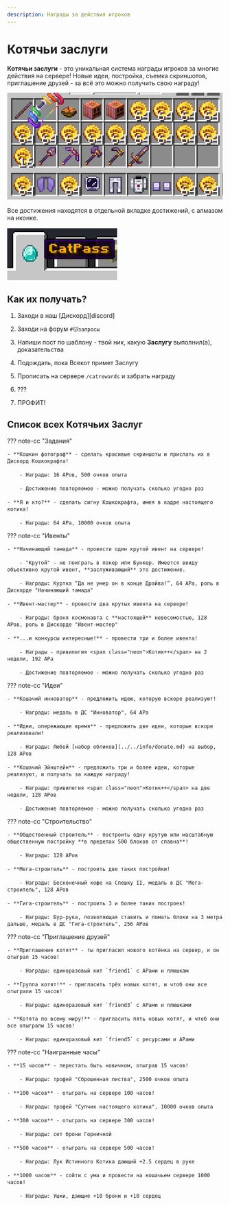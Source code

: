 ```yaml
---
description: Награды за действия игроков
---
```


# Котячьи заслуги

<span class="gold bold" id="my-text">**Котячьи заслуги**</span> - это уникальная система награды игроков за многие действия на сервере! Новые идеи, постройка, съемка скриншотов, приглашение друзей - за всё это можно получить свою награду!

![catpass](../../assets/catpass/image.png)

Все достижения находятся в отдельной вкладке достижений, с алмазом на иконке.

![catpass_icon](../../assets/catpass/catpass_icon.png)

## **Как их получать?**

1. Заходи в наш [Дискорд][discord]

2. Заходи на форум `#😽запросы`

3. Напиши пост по шаблону - твой ник, какую **Заслугу** выполнил(а), доказательства

4. Подождать, пока Всекот примет Заслугу

5. Прописать на сервере `/catrewards` и забрать награду

6. ???

7. ПРОФИТ!

## Список всех Котячьих Заслуг

??? note-cc "Задания"

    - **Кошкин фотограф** - сделать красивые скриншоты и прислать их в Дискорд Кошкокрафта!

        - Награды: 16 АРов, 500 очков опыта

        - Достижение повторяемое - можно получать сколько угодно раз

    - **Я и кто?** - сделать сигну Кошкокрафта, имея в кадре настоящего котика!

        - Награды: 64 АРа, 10000 очков опыта

??? note-cc "Ивенты"

    - **Начинающий тамада** - провести один крутой ивент на сервере!

        - "Крутой" - не поиграть в покер или Бункер. Имеется ввиду объективно крутой ивент, **заслуживающий** это достижение.

        - Награды: Куртка “Да не умер он в конце Драйва!”, 64 АРа, роль в Дискорде "Начинающий тамада"

    - **Ивент-мастер** - провести два крутых ивента на сервере!

        - Награды: броня космонавта с **настоящей** невесомостью, 128 АРов, роль в Дискорде "Ивент-мастер"

    - **...и конкурсы интересные!** - провести три и более ивента!

        - Награды - привилегия <span class="neon">Котик++</span> на 2 недели, 192 АРа

        - Достижение повторяемое - можно получать сколько угодно раз

??? note-cc "Идеи"

    - **Кошачий инноватор** - предложить идею, которую вскоре реализуют!

        - Награды: медаль в ДС "Инноватор", 64 АРа

    - **Идеи, опережающие время** - предложить две идеи, которые вскоре реализовали!

        - Награды: Любой [набор обликов](../../info/donate.md) на выбор, 128 АРов

    - **Кошачий Эйнштейн** - предложить три и более идеи, которые реализуют, и получать за каждую награду!

        - Награды: привилегия <span class="neon">Котик++</span> на две недели, 128 АРов

        - Достижение повторяемое - можно получать сколько угодно раз

??? note-cc "Строительство"

    - **Общественный строитель** - построить одну крутую или масштабную общественную постройку **в пределах 500 блоков от спавна**!

        - Награды: 128 АРов

    - **Мега-строитель** - построить две таких постройки!

        - Награды: Бесконечный кофе на Спешку II, медаль в ДС "Мега-строитель", 128 АРов

    - **Гига-строитель** - построить 3 и более таких построек!

        - Награды: Бур-рука, позволяющая ставить и ломать блоки на 3 метра дальше, медаль в ДС "Гига-строитель", 256 АРов

??? note-cc "Приглашение друзей"

    - **Приглашение котят** - ты пригласил нового котёнка на сервер, и он отыграл 15 часов!

        - Награды: единоразовый кит `friend1` с АРами и плюшкам

    - **Группа котят!** - пригласить трёх новых котят, и чтоб они все отыграли 15 часов!

        - Награды: единоразовый кит `friend3` с АРами и плюшками

    - **Котята по всему миру!** - пригласить пять новых котят, и чтоб они все отыграли 15 часов!

        - Награды: единоразовый кит `friend5` с ресурсами и АРами

??? note-cc "Наигранные часы"

    - **15 часов** - перестать быть новичком, отыграв 15 часов!

        - Награды: трофей "Сброшенная листва", 2500 очков опыта

    - **100 часов** - отыграть на сервере 100 часов!

        - Награды: трофей "Супчик настоящего котика", 10000 очков опыта

    - **300 часов** - отыграть на сервере 300 часов!

        - Награды: сет брони Горничной

    - **500 часов** - отыграть на сервере 500 часов!

        - Награды: Лук Истинного Котика дающий +2.5 сердец в руке

    - **1000 часов** - сойти с ума и провести на кошачьем сервере 1000 часов!

        - Награды: Ушки, дающие +10 брони и +10 сердец
